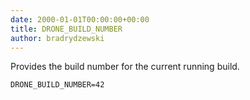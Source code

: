 ```yaml
---
date: 2000-01-01T00:00:00+00:00
title: DRONE_BUILD_NUMBER
author: bradrydzewski
---
```


Provides the build number for the current running build.

```
DRONE_BUILD_NUMBER=42
```
